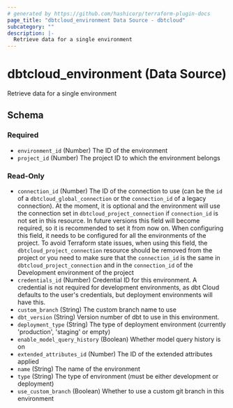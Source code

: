 ```yaml
---
# generated by https://github.com/hashicorp/terraform-plugin-docs
page_title: "dbtcloud_environment Data Source - dbtcloud"
subcategory: ""
description: |-
  Retrieve data for a single environment
---
```


# dbtcloud_environment (Data Source)

Retrieve data for a single environment



<!-- schema generated by tfplugindocs -->
## Schema

### Required

- `environment_id` (Number) The ID of the environment
- `project_id` (Number) The project ID to which the environment belongs

### Read-Only

- `connection_id` (Number) The ID of the connection to use (can be the `id` of a `dbtcloud_global_connection` or the `connection_id` of a legacy connection). At the moment, it is optional and the environment will use the connection set in `dbtcloud_project_connection` if `connection_id` is not set in this resource. In future versions this field will become required, so it is recommended to set it from now on. When configuring this field, it needs to be configured for all the environments of the project. To avoid Terraform state issues, when using this field, the `dbtcloud_project_connection` resource should be removed from the project or you need to make sure that the `connection_id` is the same in `dbtcloud_project_connection` and in the `connection_id` of the Development environment of the project
- `credentials_id` (Number) Credential ID for this environment. A credential is not required for development environments, as dbt Cloud defaults to the user's credentials, but deployment environments will have this.
- `custom_branch` (String) The custom branch name to use
- `dbt_version` (String) Version number of dbt to use in this environment.
- `deployment_type` (String) The type of deployment environment (currently 'production', 'staging' or empty)
- `enable_model_query_history` (Boolean) Whether model query history is on
- `extended_attributes_id` (Number) The ID of the extended attributes applied
- `name` (String) The name of the environment
- `type` (String) The type of environment (must be either development or deployment)
- `use_custom_branch` (Boolean) Whether to use a custom git branch in this environment
